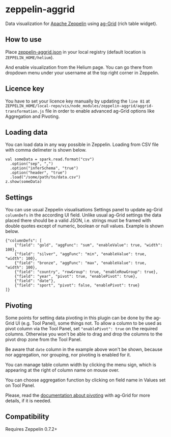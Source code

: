 zeppelin-aggrid
===============

Data visualization for [Apache Zeppelin](http://zeppelin.apache.org) using [ag-Grid](https://www.ag-grid.com) (rich table widget).


## How to use

Place [zeppelin-aggrid.json](https://github.com/menix/zeppelin-aggrid/blob/master/zeppelin-aggrid.json) in your local registry (default location is `ZEPPELIN_HOME/helium`).

And enable visualization from the Helium page. You can go there from dropdown menu under your username at the top right corner in Zeppelin.

## Licence key
You have to set your licence key manually by updating the `line 81` at `ZEPPELIN_HOME/local-repo/vis/node_modules/zeppelin-aggrid/aggrid-transformation.js` file in order to enable advanced ag-Grid options like Aggregation and Pivoting.

## Loading data
You can load data in any way possible in Zeppelin. Loading from CSV file with comma delimeter is shown below.

```
val someData = spark.read.format("csv")
  .option("sep", ",")
  .option("inferSchema", "true")
  .option("header", "true")
  .load("/some/path/to/data.csv")
z.show(someData)
```

## Settings

You can use usual Zeppelin visualisations Settings panel to update ag-Grid `columnDefs` in the according UI field. Unlike usual ag-Grid settings the data placed there should be a valid JSON, i.e. strings must be framed with double quotes except of numeric, boolean or null values. Example is shown below.

```
{"columnDefs": [
    {"field": "gold", "aggFunc": "sum", "enableValue": true, "width": 100},
    {"field": "silver", "aggFunc": "min", "enableValue": true, "width": 100},
    {"field": "bronze", "aggFunc": "max", "enableValue": true, "width": 100},
    {"field": "country", "rowGroup": true, "enableRowGroup": true},
    {"field": "year", "pivot": true, "enablePivot": true},
    {"field": "date"},
    {"field": "sport", "pivot": false, "enablePivot": true} 
]}
```

## Pivoting

Some points for setting data pivoting in this plugin can be done by the ag-Grid UI (e.g. Tool Panel), some things not.
To allow a column to be used as pivot column via the Tool Panel, set `"enablePivot": true` on the required columns. Otherwise you won't be able to drag and drop the columns to the pivot drop zone from the Tool Panel.

Be aware that `date` column in the example above won't be shown, because nor aggregation, nor grouping, nor pivoting is enabled for it.

You can manage table column width by clicking the menu sign, which is appearing at the right of column name on mouse over.

You can choose aggregation function by clicking on field name in Values set on Tool Panel.

Please, read the [documentation about pivoting](https://www.ag-grid.com/javascript-grid-pivoting/) with ag-Grid for more details, if it is needed.

## Compatibility

Requires Zeppelin 0.7.2+
